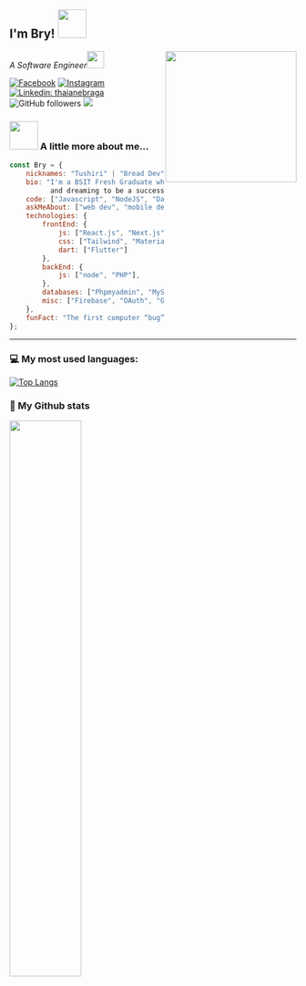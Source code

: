 <h2>I'm Bry! <img src="https://media.giphy.com/media/12oufCB0MyZ1Go/giphy.gif" width="50"></h2>
<img align='right' src="https://media.giphy.com/media/M9gbBd9nbDrOTu1Mqx/giphy.gif" width="230">
<p><em>A Software Engineer<img src="https://media.giphy.com/media/WUlplcMpOCEmTGBtBW/giphy.gif" width="30"> 
</em></p>

[![Facebook](https://img.shields.io/badge/Facebook-%231877F2.svg?logo=Facebook&logoColor=white)](https://www.facebook.com/haroldbryannnsantos) 
[![Instagram](https://img.shields.io/badge/Instagram-%23E4405F.svg?logo=Instagram&logoColor=white)](https://instagram.com/d) 
[![Linkedin: thaianebraga](https://img.shields.io/badge/-Connect-blue?style=flat-square&logo=Linkedin&logoColor=white&link=https://www.linkedin.com/in/harold-bryan-santos-a538b5292/)](https://www.linkedin.com/in/harold-bryan-santos-a538b5292/)
![GitHub followers](https://img.shields.io/github/followers/tushiri?label=Follow&style=social)
![](https://visitor-badge.glitch.me/badge?page_id=tushiri.tushiri)

### <img src="https://media.giphy.com/media/VgCDAzcKvsR6OM0uWg/giphy.gif" width="50"> A little more about me...  

```javascript
const Bry = {
    nicknames: "Tushiri" | "Bread Dev",
    bio: "I'm a BSIT Fresh Graduate who studied web and mobile development
          and dreaming to be a successful software engineer",
    code: ["Javascript", "NodeJS", "Dart", "PHP"],
    askMeAbout: ["web dev", "mobile dev", "tech", "video games"],
    technologies: {
        frontEnd: {
            js: ["React.js", "Next.js"],
            css: ["Tailwind", "MaterialUI", "bootstrap"]
            dart: ["Flutter"]
        },
        backEnd: {
            js: ["node", "PHP"],
        },
        databases: ["Phpmyadmin", "MySql"],
        misc: ["Firebase", "OAuth", "Git"]
    },
    funFact: "The first computer “bug” was an actual real-life bug"
};
```

---


### 💻 My most used languages:
[![Top Langs](https://github-readme-stats.vercel.app/api/top-langs/?username=tushiri&layout=compact&text_color=daf7dc&bg_color=151515)](https://github.com/tushiri/github-readme-stats)
### 📖 My Github stats

<a href="https://portfolio-dusky-three-46.vercel.app/"><img src="https://streak-stats.demolab.com/?user=tushiri" width="50%"></a>
